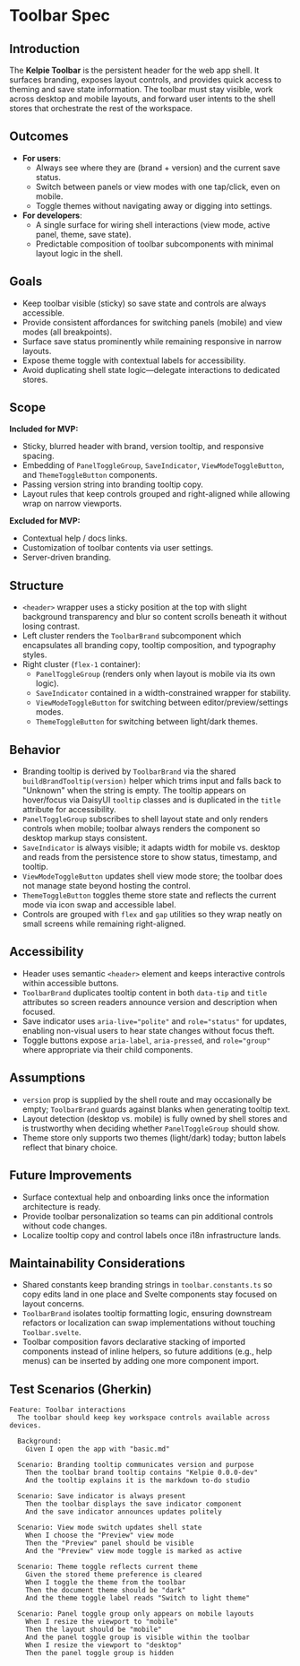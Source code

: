# Toolbar Spec

## Introduction

The **Kelpie Toolbar** is the persistent header for the web app shell. It surfaces
branding, exposes layout controls, and provides quick access to theming and save
state information. The toolbar must stay visible, work across desktop and mobile
layouts, and forward user intents to the shell stores that orchestrate the rest of
the workspace.

## Outcomes

- **For users**:
  - Always see where they are (brand + version) and the current save status.
  - Switch between panels or view modes with one tap/click, even on mobile.
  - Toggle themes without navigating away or digging into settings.
- **For developers**:
  - A single surface for wiring shell interactions (view mode, active panel,
    theme, save state).
  - Predictable composition of toolbar subcomponents with minimal layout logic
    in the shell.

## Goals

- Keep toolbar visible (sticky) so save state and controls are always accessible.
- Provide consistent affordances for switching panels (mobile) and view modes
  (all breakpoints).
- Surface save status prominently while remaining responsive in narrow layouts.
- Expose theme toggle with contextual labels for accessibility.
- Avoid duplicating shell state logic—delegate interactions to dedicated stores.

## Scope

**Included for MVP:**

- Sticky, blurred header with brand, version tooltip, and responsive spacing.
- Embedding of `PanelToggleGroup`, `SaveIndicator`, `ViewModeToggleButton`, and
  `ThemeToggleButton` components.
- Passing version string into branding tooltip copy.
- Layout rules that keep controls grouped and right-aligned while allowing wrap
  on narrow viewports.

**Excluded for MVP:**

- Contextual help / docs links.
- Customization of toolbar contents via user settings.
- Server-driven branding.

## Structure

- `<header>` wrapper uses a sticky position at the top with slight background
  transparency and blur so content scrolls beneath it without losing contrast.
- Left cluster renders the `ToolbarBrand` subcomponent which encapsulates all
  branding copy, tooltip composition, and typography styles.
- Right cluster (`flex-1` container):
  - `PanelToggleGroup` (renders only when layout is mobile via its own logic).
  - `SaveIndicator` contained in a width-constrained wrapper for stability.
  - `ViewModeToggleButton` for switching between editor/preview/settings modes.
  - `ThemeToggleButton` for switching between light/dark themes.

## Behavior

- Branding tooltip is derived by `ToolbarBrand` via the shared
  `buildBrandTooltip(version)` helper which trims input and falls back to
  "Unknown" when the string is empty. The tooltip appears on hover/focus via
  DaisyUI `tooltip` classes and is duplicated in the `title` attribute for
  accessibility.
- `PanelToggleGroup` subscribes to shell layout state and only renders controls
  when mobile; toolbar always renders the component so desktop markup stays
  consistent.
- `SaveIndicator` is always visible; it adapts width for mobile vs. desktop and
  reads from the persistence store to show status, timestamp, and tooltip.
- `ViewModeToggleButton` updates shell view mode store; the toolbar does not
  manage state beyond hosting the control.
- `ThemeToggleButton` toggles theme store state and reflects the current mode via
  icon swap and accessible label.
- Controls are grouped with `flex` and `gap` utilities so they wrap neatly on
  small screens while remaining right-aligned.

## Accessibility

- Header uses semantic `<header>` element and keeps interactive controls within
  accessible buttons.
- `ToolbarBrand` duplicates tooltip content in both `data-tip` and `title`
  attributes so screen readers announce version and description when focused.
- Save indicator uses `aria-live="polite"` and `role="status"` for updates,
  enabling non-visual users to hear state changes without focus theft.
- Toggle buttons expose `aria-label`, `aria-pressed`, and `role="group"` where
  appropriate via their child components.

## Assumptions

- `version` prop is supplied by the shell route and may occasionally be empty;
  `ToolbarBrand` guards against blanks when generating tooltip text.
- Layout detection (desktop vs. mobile) is fully owned by shell stores and is
  trustworthy when deciding whether `PanelToggleGroup` should show.
- Theme store only supports two themes (light/dark) today; button labels reflect
  that binary choice.

## Future Improvements

- Surface contextual help and onboarding links once the information architecture is ready.
- Provide toolbar personalization so teams can pin additional controls without code changes.
- Localize tooltip copy and control labels once i18n infrastructure lands.

## Maintainability Considerations

- Shared constants keep branding strings in `toolbar.constants.ts` so copy edits
  land in one place and Svelte components stay focused on layout concerns.
- `ToolbarBrand` isolates tooltip formatting logic, ensuring downstream
  refactors or localization can swap implementations without touching
  `Toolbar.svelte`.
- Toolbar composition favors declarative stacking of imported components instead
  of inline helpers, so future additions (e.g., help menus) can be inserted by
  adding one more component import.

## Test Scenarios (Gherkin)

```gherkin
Feature: Toolbar interactions
  The toolbar should keep key workspace controls available across devices.

  Background:
    Given I open the app with "basic.md"

  Scenario: Branding tooltip communicates version and purpose
    Then the toolbar brand tooltip contains "Kelpie 0.0.0-dev"
    And the tooltip explains it is the markdown to-do studio

  Scenario: Save indicator is always present
    Then the toolbar displays the save indicator component
    And the save indicator announces updates politely

  Scenario: View mode switch updates shell state
    When I choose the "Preview" view mode
    Then the "Preview" panel should be visible
    And the "Preview" view mode toggle is marked as active

  Scenario: Theme toggle reflects current theme
    Given the stored theme preference is cleared
    When I toggle the theme from the toolbar
    Then the document theme should be "dark"
    And the theme toggle label reads "Switch to light theme"

  Scenario: Panel toggle group only appears on mobile layouts
    When I resize the viewport to "mobile"
    Then the layout should be "mobile"
    And the panel toggle group is visible within the toolbar
    When I resize the viewport to "desktop"
    Then the panel toggle group is hidden
```
